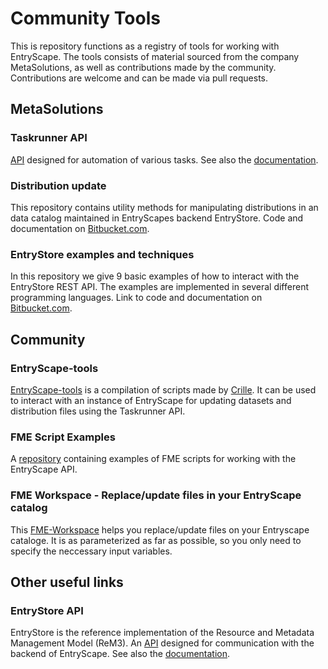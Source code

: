 # Community Tools

This is repository functions as a registry of tools for working with EntryScape. The tools consists of material sourced from the company MetaSolutions, as well as contributions made by the community. Contributions are welcome and can be made via pull requests.

## MetaSolutions

### Taskrunner API

[API](https://swagger.entryscape.com/?url=https://docs.entryscape.com/en/taskrunner/swagger.json#/info) designed for automation of various tasks. See also the [documentation](https://docs.entryscape.com/en/taskrunner/).

### Distribution update

This repository contains utility methods for manipulating distributions in an data catalog maintained in EntryScapes backend EntryStore. Code and documentation on [Bitbucket.com](https://bitbucket.org/metasolutions/distribution-update/src/master/).

### EntryStore examples and techniques

In this repository we give 9 basic examples of how to interact with the EntryStore REST API. The examples are implemented in several different programming languages. Link to code and documentation on [Bitbucket.com](https://bitbucket.org/metasolutions/entrystore-examples/src/master/).

## Community

### EntryScape-tools

[EntryScape-tools](https://github.com/crilleaz/EntryScape-tools) is a compilation of scripts made by [Crille](https://github.com/crilleaz/). It can be used to interact with an instance of EntryScape for updating datasets and distribution files using the Taskrunner API.

### FME Script Examples

A [repository](https://gitlab.com/entryscape/fme-script-examples) containing examples of FME scripts for working with the EntryScape API.

### FME Workspace - Replace/update files in your EntryScape catalog

This [FME-Workspace](https://github.com/statistikZG/opendatazug/tree/Entryscape) helps you replace/update files on your Entryscape cataloge. It is as parameterized as far as possible, so you only need to specify the neccessary input variables.

## Other useful links

### EntryStore API

EntryStore is the reference implementation of the Resource and Metadata Management Model (ReM3). An [API](https://entrystore.org/api/) designed for communication with the backend of EntryScape. See also the [documentation](https://entrystore.org/).
